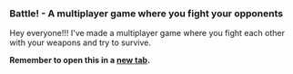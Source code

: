### Battle! - A multiplayer game where you fight your opponents

Hey everyone!!! I've made a multiplayer game where you fight each other with your weapons and try to survive.

**Remember to open this in a [new tab](https://battle.ruiwenge2.repl.co).**